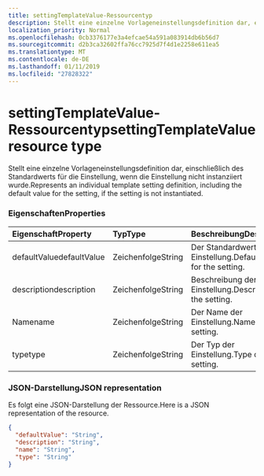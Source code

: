 ```yaml
---
title: settingTemplateValue-Ressourcentyp
description: Stellt eine einzelne Vorlageneinstellungsdefinition dar, einschließlich des Standardwerts für die Einstellung, wenn die Einstellung nicht instanziiert wurde.
localization_priority: Normal
ms.openlocfilehash: 0cb3376177e3a4efcae54a591a083914db6b56d7
ms.sourcegitcommit: d2b3ca32602ffa76cc7925d7f4d1e2258e611ea5
ms.translationtype: MT
ms.contentlocale: de-DE
ms.lasthandoff: 01/11/2019
ms.locfileid: "27828322"
---
```

# <a name="settingtemplatevalue-resource-type"></a><span data-ttu-id="88a37-103">settingTemplateValue-Ressourcentyp</span><span class="sxs-lookup"><span data-stu-id="88a37-103">settingTemplateValue resource type</span></span>

<span data-ttu-id="88a37-104">Stellt eine einzelne Vorlageneinstellungsdefinition dar, einschließlich des Standardwerts für die Einstellung, wenn die Einstellung nicht instanziiert wurde.</span><span class="sxs-lookup"><span data-stu-id="88a37-104">Represents an individual template setting definition, including the default value for the setting, if the setting is not instantiated.</span></span>

### <a name="properties"></a><span data-ttu-id="88a37-105">Eigenschaften</span><span class="sxs-lookup"><span data-stu-id="88a37-105">Properties</span></span>

| <span data-ttu-id="88a37-106">Eigenschaft</span><span class="sxs-lookup"><span data-stu-id="88a37-106">Property</span></span> | <span data-ttu-id="88a37-107">Typ</span><span class="sxs-lookup"><span data-stu-id="88a37-107">Type</span></span> | <span data-ttu-id="88a37-108">Beschreibung</span><span class="sxs-lookup"><span data-stu-id="88a37-108">Description</span></span> |
|:---------------|:--------|:----------|
|<span data-ttu-id="88a37-109">defaultValue</span><span class="sxs-lookup"><span data-stu-id="88a37-109">defaultValue</span></span>|<span data-ttu-id="88a37-110">Zeichenfolge</span><span class="sxs-lookup"><span data-stu-id="88a37-110">String</span></span>| <span data-ttu-id="88a37-111">Der Standardwert für die Einstellung.</span><span class="sxs-lookup"><span data-stu-id="88a37-111">Default value for the setting.</span></span> |
|<span data-ttu-id="88a37-112">description</span><span class="sxs-lookup"><span data-stu-id="88a37-112">description</span></span>|<span data-ttu-id="88a37-113">Zeichenfolge</span><span class="sxs-lookup"><span data-stu-id="88a37-113">String</span></span>| <span data-ttu-id="88a37-114">Beschreibung der Einstellung.</span><span class="sxs-lookup"><span data-stu-id="88a37-114">Description of the setting.</span></span> |
|<span data-ttu-id="88a37-115">Name</span><span class="sxs-lookup"><span data-stu-id="88a37-115">name</span></span>|<span data-ttu-id="88a37-116">Zeichenfolge</span><span class="sxs-lookup"><span data-stu-id="88a37-116">String</span></span>| <span data-ttu-id="88a37-117">Der Name der Einstellung.</span><span class="sxs-lookup"><span data-stu-id="88a37-117">Name of the setting.</span></span> |
|<span data-ttu-id="88a37-118">type</span><span class="sxs-lookup"><span data-stu-id="88a37-118">type</span></span>|<span data-ttu-id="88a37-119">Zeichenfolge</span><span class="sxs-lookup"><span data-stu-id="88a37-119">String</span></span>| <span data-ttu-id="88a37-120">Der Typ der Einstellung.</span><span class="sxs-lookup"><span data-stu-id="88a37-120">Type of the setting.</span></span> |

### <a name="json-representation"></a><span data-ttu-id="88a37-121">JSON-Darstellung</span><span class="sxs-lookup"><span data-stu-id="88a37-121">JSON representation</span></span>

<span data-ttu-id="88a37-122">Es folgt eine JSON-Darstellung der Ressource.</span><span class="sxs-lookup"><span data-stu-id="88a37-122">Here is a JSON representation of the resource.</span></span>

<!-- {
  "blockType": "resource",
  "optionalProperties": [

  ],
  "@odata.type": "microsoft.graph.settingTemplateValue"
}-->

```json
{
  "defaultValue": "String",
  "description": "String",
  "name": "String",
  "type": "String"
}

```


<!-- uuid: 8fcb5dbc-d5aa-4681-8e31-b001d5168d79
2015-10-25 14:57:30 UTC -->
<!-- {
  "type": "#page.annotation",
  "description": "settingTemplateValue resource",
  "keywords": "",
  "section": "documentation",
  "tocPath": ""
}-->
